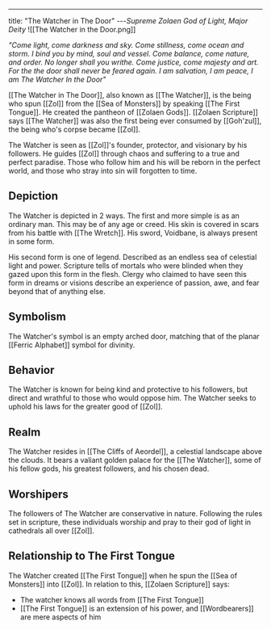 ---
title: "The Watcher in The Door"
---*Supreme Zolaen God of Light, Major Deity*
![[The Watcher in the Door.png]]

*"Come light, come darkness and sky. Come stillness, come ocean and storm. I bind you by mind, soul and vessel. Come balance, come nature, and order. No longer shall you writhe. Come justice, come majesty and art. For the the door shall never be feared again. I am salvation, I am peace, I am The Watcher In the Door"*

[[The Watcher in The Door]], also known as [[The Watcher]], is the being who spun [[Zol]] from the [[Sea of Monsters]] by speaking [[The First Tongue]]. He created the pantheon of [[Zolaen Gods]]. [[Zolaen Scripture]] says [[The Watcher]] was also the first being ever consumed by [[Goh'zul]], the being who's corpse became [[Zol]].

The Watcher is seen as [[Zol]]'s founder, protector, and visionary by his followers. He guides [[Zol]] through chaos and suffering to a true and perfect paradise. Those who follow him and his will be reborn in the perfect world, and those who stray into sin will forgotten to time.

## Depiction
The Watcher is depicted in 2 ways. The first and more simple is as an ordinary man. This may be of any age or creed. His skin is covered in scars from his battle with [[The Wretch]]. His sword, Voidbane, is always present in some form.

His second form is one of legend. Described as an endless sea of celestial light and power. Scripture tells of mortals who were blinded when they gazed upon this form in the flesh. Clergy who claimed to have seen this form in dreams or visions describe an experience of passion, awe, and fear beyond that of anything else.

## Symbolism
The Watcher's symbol is an empty arched door, matching that of the planar [[Ferric Alphabet]] symbol for divinity.

## Behavior
The Watcher is known for being kind and protective to his followers, but direct and wrathful to those who would oppose him. The Watcher seeks to uphold his laws for the greater good of [[Zol]].

## Realm
The Watcher resides in [[The Cliffs of Aeordel]], a celestial landscape above the clouds. It bears a valiant golden palace for the [[The Watcher]], some of his fellow gods, his greatest followers, and his chosen dead.

## Worshipers
The followers of The Watcher are conservative in nature. Following the rules set in scripture, these individuals worship and pray to their god of light in cathedrals all over [[Zol]].

## Relationship to The First Tongue
The Watcher created [[The First Tongue]] when he spun the [[Sea of Monsters]] into [[Zol]]. In relation to this, [[Zolaen Scripture]] says:
- The watcher knows all words from [[The First Tongue]]
- [[The First Tongue]] is an extension of his power, and [[Wordbearers]] are mere aspects of him